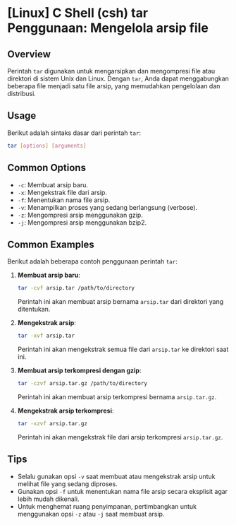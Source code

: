 # [Linux] C Shell (csh) tar Penggunaan: Mengelola arsip file

## Overview
Perintah `tar` digunakan untuk mengarsipkan dan mengompresi file atau direktori di sistem Unix dan Linux. Dengan `tar`, Anda dapat menggabungkan beberapa file menjadi satu file arsip, yang memudahkan pengelolaan dan distribusi.

## Usage
Berikut adalah sintaks dasar dari perintah `tar`:

```bash
tar [options] [arguments]
```

## Common Options
- `-c`: Membuat arsip baru.
- `-x`: Mengekstrak file dari arsip.
- `-f`: Menentukan nama file arsip.
- `-v`: Menampilkan proses yang sedang berlangsung (verbose).
- `-z`: Mengompresi arsip menggunakan gzip.
- `-j`: Mengompresi arsip menggunakan bzip2.

## Common Examples
Berikut adalah beberapa contoh penggunaan perintah `tar`:

1. **Membuat arsip baru**:
   ```bash
   tar -cvf arsip.tar /path/to/directory
   ```
   Perintah ini akan membuat arsip bernama `arsip.tar` dari direktori yang ditentukan.

2. **Mengekstrak arsip**:
   ```bash
   tar -xvf arsip.tar
   ```
   Perintah ini akan mengekstrak semua file dari `arsip.tar` ke direktori saat ini.

3. **Membuat arsip terkompresi dengan gzip**:
   ```bash
   tar -czvf arsip.tar.gz /path/to/directory
   ```
   Perintah ini akan membuat arsip terkompresi bernama `arsip.tar.gz`.

4. **Mengekstrak arsip terkompresi**:
   ```bash
   tar -xzvf arsip.tar.gz
   ```
   Perintah ini akan mengekstrak file dari arsip terkompresi `arsip.tar.gz`.

## Tips
- Selalu gunakan opsi `-v` saat membuat atau mengekstrak arsip untuk melihat file yang sedang diproses.
- Gunakan opsi `-f` untuk menentukan nama file arsip secara eksplisit agar lebih mudah dikenali.
- Untuk menghemat ruang penyimpanan, pertimbangkan untuk menggunakan opsi `-z` atau `-j` saat membuat arsip.
